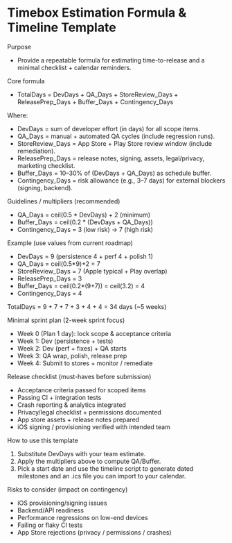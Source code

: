 # Timebox Estimation Formula & Timeline Template
 
Purpose
- Provide a repeatable formula for estimating time-to-release and a minimal checklist + calendar reminders.
 
Core formula
- TotalDays = DevDays + QA_Days + StoreReview_Days + ReleasePrep_Days + Buffer_Days + Contingency_Days
 
Where:
- DevDays = sum of developer effort (in days) for all scope items.
- QA_Days = manual + automated QA cycles (include regression runs).
- StoreReview_Days = App Store + Play Store review window (include remediation).
- ReleasePrep_Days = release notes, signing, assets, legal/privacy, marketing checklist.
- Buffer_Days = 10–30% of (DevDays + QA_Days) as schedule buffer.
- Contingency_Days = risk allowance (e.g., 3–7 days) for external blockers (signing, backend).
 
Guidelines / multipliers (recommended)
- QA_Days = ceil(0.5 * DevDays) + 2 (minimum)
- Buffer_Days = ceil(0.2 * (DevDays + QA_Days))
- Contingency_Days = 3 (low risk) → 7 (high risk)
 
Example (use values from current roadmap)
- DevDays = 9  (persistence 4 + perf 4 + polish 1)
- QA_Days = ceil(0.5*9)+2 = 7
- StoreReview_Days = 7 (Apple typical + Play overlap)
- ReleasePrep_Days = 3
- Buffer_Days = ceil(0.2*(9+7)) = ceil(3.2) = 4
- Contingency_Days = 4
 
TotalDays = 9 + 7 + 7 + 3 + 4 + 4 = 34 days (~5 weeks)
 
Minimal sprint plan (2-week sprint focus)
- Week 0 (Plan 1 day): lock scope & acceptance criteria
- Week 1: Dev (persistence + tests)
- Week 2: Dev (perf + fixes) + QA starts
- Week 3: QA wrap, polish, release prep
- Week 4: Submit to stores + monitor / remediate
 
Release checklist (must-haves before submission)
- Acceptance criteria passed for scoped items
- Passing CI + integration tests
- Crash reporting & analytics integrated
- Privacy/legal checklist + permissions documented
- App store assets + release notes prepared
- iOS signing / provisioning verified with intended team
 
How to use this template
1. Substitute DevDays with your team estimate.
2. Apply the multipliers above to compute QA/Buffer.
3. Pick a start date and use the timeline script to generate dated milestones and an .ics file you can import to your calendar.
 
Risks to consider (impact on contingency)
- iOS provisioning/signing issues
- Backend/API readiness
- Performance regressions on low-end devices
- Failing or flaky CI tests
- App Store rejections (privacy / permissions / crashes)
